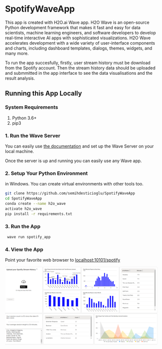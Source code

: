 # SpotifyWaveApp

This app is created with H2O.ai Wave app. H2O Wave is an open-source Python development framework that makes it fast and easy for data scientists, machine learning engineers, and software developers to develop real-time interactive AI apps with sophisticated visualizations. H2O Wave accelerates development with a wide variety of user-interface components and charts, including dashboard templates, dialogs, themes, widgets, and many more.

To run the app succesfully, firstly, user stream history must be download from the Spotify account. Then the stream history data should be uploaded and submmitted in the app interface to see the data visualisations and the result analysis. 


## Running this App Locally

### System Requirements

1. Python 3.6+
2. pip3

### 1. Run the Wave Server

You can easily use [the documentation](https://wave.h2o.ai/docs/installation) and set up the Wave Server on your local machine. 

Once the server is up and running you can easily use any Wave app.

### 2. Setup Your Python Environment

in Windows. You can create virtual environments with other tools too.
```bash
git clone https://github.com/semihdesticioglu/SpotifyWaveApp
cd SpotifyWaveApp
conda create --name h2o_wave
activate h2o_wave
pip install -r requirements.txt
```

### 3. Run the App

```bash
 wave run spotify_app
```

### 4. View the App

Point your favorite web browser to [localhost:10101/spotify](http://localhost:10101/spotify)

![alt text](screenshots/Capture.PNG)
